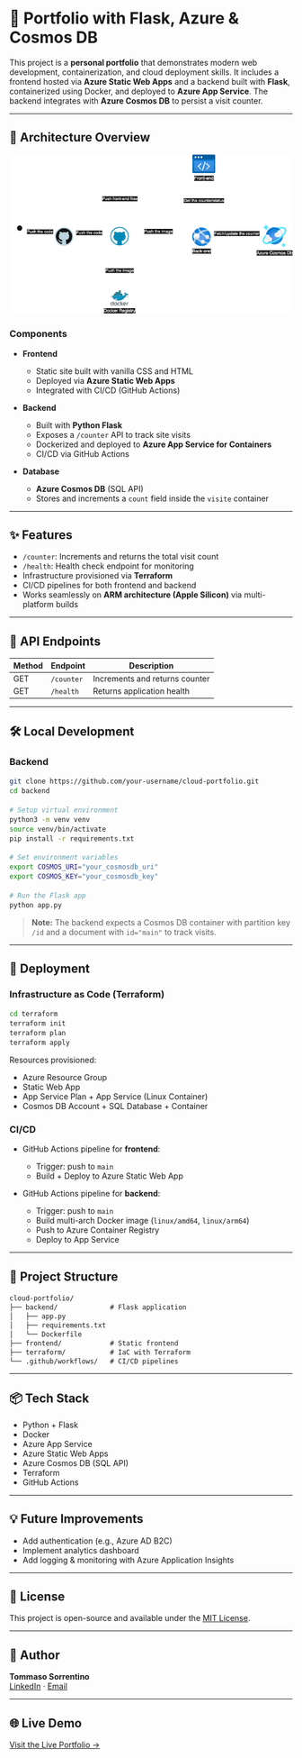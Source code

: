 # 🚀 Portfolio with Flask, Azure & Cosmos DB

This project is a **personal portfolio** that demonstrates modern web development, containerization, and cloud deployment skills. It includes a frontend hosted via **Azure Static Web Apps** and a backend built with **Flask**, containerized using Docker, and deployed to **Azure App Service**. The backend integrates with **Azure Cosmos DB** to persist a visit counter.

---

## 🧱 Architecture Overview

![Portfolio architecture](assets/portfolio_architecture.png)

### Components

- **Frontend**
  - Static site built with vanilla CSS and HTML
  - Deployed via **Azure Static Web Apps**
  - Integrated with CI/CD (GitHub Actions)

- **Backend**
  - Built with **Python Flask**
  - Exposes a `/counter` API to track site visits
  - Dockerized and deployed to **Azure App Service for Containers**
  - CI/CD via GitHub Actions

- **Database**
  - **Azure Cosmos DB** (SQL API)
  - Stores and increments a `count` field inside the `visite` container

---

## ✨ Features

- `/counter`: Increments and returns the total visit count
- `/health`: Health check endpoint for monitoring
- Infrastructure provisioned via **Terraform**
- CI/CD pipelines for both frontend and backend
- Works seamlessly on **ARM architecture (Apple Silicon)** via multi-platform builds

---

## 🧪 API Endpoints

| Method | Endpoint     | Description                    |
|--------|--------------|--------------------------------|
| GET    | `/counter`   | Increments and returns counter |
| GET    | `/health`    | Returns application health     |

---

## 🛠️ Local Development

### Backend

```bash
git clone https://github.com/your-username/cloud-portfolio.git
cd backend

# Setup virtual environment
python3 -m venv venv
source venv/bin/activate
pip install -r requirements.txt

# Set environment variables
export COSMOS_URI="your_cosmosdb_uri"
export COSMOS_KEY="your_cosmosdb_key"

# Run the Flask app
python app.py
```

> **Note:** The backend expects a Cosmos DB container with partition key `/id` and a document with `id="main"` to track visits.

---

## 🚀 Deployment

### Infrastructure as Code (Terraform)

```bash
cd terraform
terraform init
terraform plan
terraform apply
```

Resources provisioned:

- Azure Resource Group  
- Static Web App  
- App Service Plan + App Service (Linux Container)  
- Cosmos DB Account + SQL Database + Container

### CI/CD

- GitHub Actions pipeline for **frontend**:
  - Trigger: push to `main`
  - Build + Deploy to Azure Static Web App

- GitHub Actions pipeline for **backend**:
  - Trigger: push to `main`
  - Build multi-arch Docker image (`linux/amd64`, `linux/arm64`)
  - Push to Azure Container Registry
  - Deploy to App Service

---

## 📁 Project Structure

```
cloud-portfolio/
├── backend/             # Flask application
│   ├── app.py
│   ├── requirements.txt
│   └── Dockerfile
├── frontend/            # Static frontend
├── terraform/           # IaC with Terraform
└── .github/workflows/   # CI/CD pipelines
```

---

## 📦 Tech Stack

- Python + Flask
- Docker
- Azure App Service
- Azure Static Web Apps
- Azure Cosmos DB (SQL API)
- Terraform
- GitHub Actions

---

## 💡 Future Improvements

- Add authentication (e.g., Azure AD B2C)
- Implement analytics dashboard
- Add logging & monitoring with Azure Application Insights

---

## 📄 License

This project is open-source and available under the [MIT License](LICENSE).

---

## 👤 Author

**Tommaso Sorrentino**  
[LinkedIn](https://linkedin.com/in/tommaso-sorrentino) · [Email](mailto:t.sorrentino14@studenti.unisa.it)

---

## 🌐 Live Demo

[Visit the Live Portfolio →](https://your-staticwebapp-url.azurestaticapps.net)
